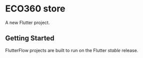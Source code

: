 # ECO360 store

A new Flutter project.

## Getting Started

FlutterFlow projects are built to run on the Flutter _stable_ release.
